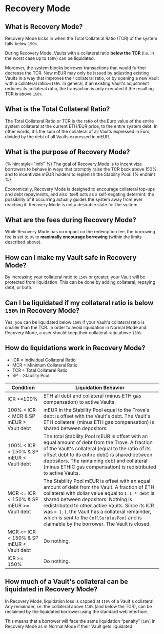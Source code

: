# Recovery Mode

## What is Recovery Mode?  <a href="#what-is-recovery-mode" id="what-is-recovery-mode"></a>

Recovery Mode kicks in when the Total Collateral Ratio (TCR) of the system falls below `150%`.

During Recovery Mode, Vaults with a collateral ratio **below the TCR** (i.e. in the worst case up to `150%`) can be liquidated.

Moreover, the system blocks borrower transactions that would further decrease the TCR. New mEUR may only be issued by adjusting existing Vaults in a way that improves their collateral ratio, or by opening a new Vault with a collateral ratio`>=150%`. In general, if an existing Vault's adjustment reduces its collateral ratio, the transaction is only executed if the resulting TCR is above `150%`.

## What is the Total Collateral Ratio? <a href="#what-is-the-total-collateral-ratio" id="what-is-the-total-collateral-ratio"></a>

The Total Collateral Ratio or TCR is the ratio of the Euro value of the entire system collateral at the current ETH/EUR price, to the entire system debt. In other words, it's the sum of the collateral of all Vaults expressed in Euro, divided by the debt of all Vaults expressed in mEUR.

## What is the purpose of Recovery Mode?  <a href="#what-is-the-purpose-of-recovery-mode" id="what-is-the-purpose-of-recovery-mode"></a>

{% hint style="info" %}
The goal of Recovery Mode is to incentivize borrowers to behave in ways that promptly raise the TCR back above 150%, and to incentivize mEUR holders to replenish the Stability Pool.
{% endhint %}

Economically, Recovery Mode is designed to encourage collateral top-ups and debt repayments, and also itself acts as a self-negating deterrent: the possibility of it occurring actually guides the system away from ever reaching it. Recovery Mode is not a desirable state for the system.

## **What are the fees during Recovery Mode?** <a href="#what-are-the-fees-during-recovery-mode" id="what-are-the-fees-during-recovery-mode"></a>

While Recovery Mode has no impact on the redemption fee, the borrowing fee is set to `0%` to **maximally encourage borrowing** (within the limits described above).

## **How can I make my Vault safe in Recovery Mode?** <a href="#how-can-i-make-my-trove-safe-in-recovery-mode" id="how-can-i-make-my-trove-safe-in-recovery-mode"></a>

By increasing your collateral ratio to `150%` or greater, your Vault will be protected from liquidation. This can be done by adding collateral, repaying debt, or both.

## Can I be liquidated if my collateral ratio is below `150%` in Recovery Mode?  <a href="#can-i-be-liquidated-if-my-collateral-ratio-is-below-150-in-recovery-mode" id="can-i-be-liquidated-if-my-collateral-ratio-is-below-150-in-recovery-mode"></a>

Yes, you can be liquidated below `150%` if your Vault's collateral ratio is smaller than the TCR. In order to avoid liquidation in Normal Mode and Recovery Mode, a user should keep their collateral ratio above `150%`.

## How do liquidations work in Recovery Mode?  <a href="#how-do-liquidations-work-in-recovery-mode" id="how-do-liquidations-work-in-recovery-mode"></a>

* ICR = Individual Collateral Ratio
* MCR = Minimum Collateral Ratio
* TCR = Total Collateral Ratio
* SP = Stability Pool

| Condition                                               | Liquidation Behavior                                                                                                                                                                                                                                                                                                                                                                              |
| ------------------------------------------------------- | ------------------------------------------------------------------------------------------------------------------------------------------------------------------------------------------------------------------------------------------------------------------------------------------------------------------------------------------------------------------------------------------------- |
| ICR <=100%                                              | ETH all debt and collateral (minus ETH gas compensation) to active Vaults.                                                                                                                                                                                                                                                                                                                        |
| 100% < ICR < MCR & SP mEUR > Vault debt                 | mEUR in the Stability Pool equal to the Trove's debt is offset with the Vault's debt. The Vault's ETH collateral (minus ETH gas compensation) is shared between depositors.                                                                                                                                                                                                                       |
| 100% < ICR < 150% & SP mEUR < Vault debt                | The total Stability Pool mEUR is offset with an equal amount of debt from the Trove. A fraction of the Vault's collateral (equal to the ratio of its offset debt to its entire debt) is shared between depositors. The remaining debt and collateral (minus ETHIC gas compensation) is redistributed to active Vaults.                                                                            |
| MCR <= ICR < 150% & SP mEUR >= Vault debt               | The Stability Pool mEUR is offset with an equal amount of debt from the Vault. A fraction of ETH collateral with dollar value equal to `1.1 * debt` is shared between depositors. Nothing is redistributed to other active Vaults. Since its ICR was `> 1.1`, the Vault has a collateral remainder, which is sent to the `CollSurplusPool` and is claimable by the borrower. The Vault is closed. |
| MCR <= ICR < 150% & SP mEUR < Vault debt                | Do nothing.                                                                                                                                                                                                                                                                                                                                                                                       |
| ICR >= 150%                                             | Do nothing.                                                                                                                                                                                                                                                                                                                                                                                       |

## How much of a Vault's collateral can be liquidated in Recovery Mode?  <a href="#how-much-of-a-troves-collateral-can-be-liquidated-in-recovery-mode" id="how-much-of-a-troves-collateral-can-be-liquidated-in-recovery-mode"></a>

In Recovery Mode, liquidation loss is capped at `110%` of a Vault's collateral. Any remainder, i.e. the collateral above `110%` (and below the TCR), can be reclaimed by the liquidated borrower using the standard web interface.

This means that a borrower will face the same liquidation “penalty” (`10%`) in Recovery Mode as in Normal Mode if their Vault gets liquidated.
